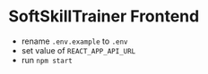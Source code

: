 # SoftSkillTrainer Frontend

- rename `.env.example` to `.env`
- set value of `REACT_APP_API_URL`
- run `npm start`
